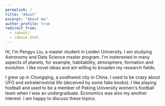 ```yaml
---
permalink: /
title: "About"
excerpt: "About me"
author_profile: true
redirect_from: 
  - /about/
  - /about.html
---
```


Hi, I'm Pengyu Liu, a master student in Leiden University. I am studying Astronomy and Data Science master program. I'm insterested in many aspects of planets, for example, habitability, atmosphere, formation and evolution. I like novel ideas and am willing to broaden my research fields.

I grew up in Chongqing, a southwest city in China. I used to be crazy about UFO and extraterrestrial life (deceived by some fake books). I like playing football and used to be a member of Peking University women's football team when I was an undergraduate. Economics was also my another interest. I am happy to discuss these topics.
